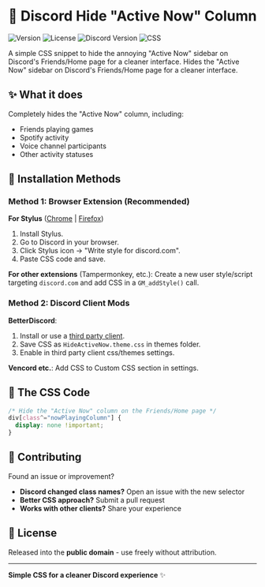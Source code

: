 # 🚫 Discord Hide "Active Now" Column


![Version](https://img.shields.io/badge/version-1.0-blue.svg)
![License](https://img.shields.io/badge/license-MIT-green.svg)
![Discord Version](https://img.shields.io/badge/Discord-Web%20%7C%20Desktop-5865F2)
![CSS](https://img.shields.io/badge/CSS-1572B6)


A simple CSS snippet to hide the annoying "Active Now" sidebar on Discord's Friends/Home page for a cleaner interface.
Hides the "Active Now" sidebar on Discord's Friends/Home page for a cleaner interface.


## ✨ What it does

Completely hides the "Active Now" column, including:
- Friends playing games
- Spotify activity
- Voice channel participants
- Other activity statuses

## 🚀 Installation Methods

### Method 1: Browser Extension (Recommended)

**For Stylus** ([Chrome](https://chrome.google.com/webstore/detail/stylus/clngdbkpkpeebahjckkjfobafhncgmne) | [Firefox](https://addons.mozilla.org/en-US/firefox/addon/styl-us/))
1. Install Stylus.
2. Go to Discord in your browser.
3. Click Stylus icon → "Write style for discord.com".
4. Paste CSS code and save.

**For other extensions** (Tampermonkey, etc.): Create a new user style/script targeting `discord.com` and add CSS in a `GM_addStyle()` call.

### Method 2: Discord Client Mods

**BetterDiscord**:
1. Install or use a [third party client](https://github.com/Discord-Client-Encyclopedia-Management/Discord3rdparties).
2. Save CSS as `HideActiveNow.theme.css` in themes folder.
3. Enable in third party client css/themes settings.

**Vencord etc.**: Add CSS to Custom CSS section in settings.


## 📝 The CSS Code

```css
/* Hide the "Active Now" column on the Friends/Home page */
div[class^="nowPlayingColumn"] {
  display: none !important;
}
```

## 🤝 Contributing

Found an issue or improvement? 

- **Discord changed class names?** Open an issue with the new selector
- **Better CSS approach?** Submit a pull request
- **Works with other clients?** Share your experience

## 📜 License

Released into the **public domain** - use freely without attribution.

---

**Simple CSS for a cleaner Discord experience** ✨
